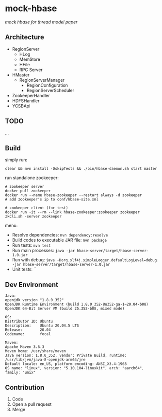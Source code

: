 # mock-hbase

*mock hbase for thread model paper*

## Architecture

- RegionServer
    - HLog
    - MemStore
    - HFile
    - RPC Server
- HMaster
    - RegionServerManager
        - RegionConfiguration
        - RegionServerScheduler
- ZookeeperHandler
- HDFSHandler
- YCSBApi

## TODO

...

## Build

simply run:
```
clear && mvn install -DskipTests && ./bin/hbase-daemon.sh start master
```

run standalone zookeeper:
```
# zookeeper server
docker pull zookeeper
docker run --name hbase-zookeeper --restart always -d zookeeper
# add zookeeper's ip to conf/hbase-site.xml

# zookeeper client (for test)
docker run -it --rm --link hbase-zookeeper:zookeeper zookeeper zkCli.sh -server zookeeper
```


menu:
- Resolve dependencies: `mvn dependency:resolve`
- Build codes to executable JAR file: `mvn package`
- Run tests: `mvn test`
- Run main processes: `java -jar hbase-server/target/hbase-server-1.0.jar`
- Run with debug: `java -Dorg.slf4j.simpleLogger.defaultLogLevel=debug -jar hbase-server/target/hbase-server-1.0.jar`
- Unit tests: ``

## Dev Environment

```
Java:
openjdk version "1.8.0_352"
OpenJDK Runtime Environment (build 1.8.0_352-8u352-ga-1~20.04-b08)
OpenJDK 64-Bit Server VM (build 25.352-b08, mixed mode)

OS:
Distributor ID: Ubuntu
Description:    Ubuntu 20.04.5 LTS
Release:        20.04
Codename:       focal

Maven:
Apache Maven 3.6.3
Maven home: /usr/share/maven
Java version: 1.8.0_352, vendor: Private Build, runtime: /usr/lib/jvm/java-8-openjdk-arm64/jre
Default locale: en_US, platform encoding: ANSI_X3.4-1968
OS name: "linux", version: "5.10.104-linuxkit", arch: "aarch64", family: "unix"

```

## Contribution

1. Code
2. Open a pull request
3. Merge